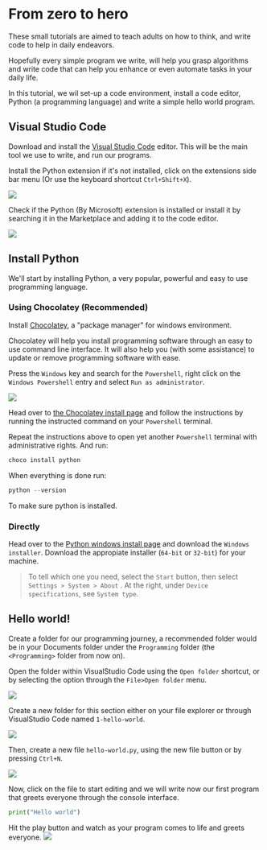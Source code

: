 # From zero to hero

These small tutorials are aimed to teach adults on how to think, and write code to help in daily endeavors.

Hopefully every simple program we write, will help you grasp algorithms and write code that can help you enhance or even automate tasks in your daily life.

In this tutorial, we wil set-up a code environment, install a code editor, Python (a programming language) and write a simple hello world program.

## Visual Studio Code

Download and install the [Visual Studio Code](https://code.visualstudio.com/) editor. This will be the main tool we use to write, and run our programs.

Install the Python extension if it's not installed, click on the extensions side bar menu (Or use the keyboard shortcut `Ctrl+Shift+X`).

![](/images/fzth/where-extensions-is.webp)

Check if the Python (By Microsoft) extension is installed or install it by searching it in the Marketplace and adding it to the code editor.

![](/images/fzth/how-to-search-for-python.webp)

## Install Python

We'll start by installing Python, a very popular, powerful and easy to use programming language.

### Using Chocolatey (Recommended)

Install [Chocolatey](https://chocolatey.org), a "package manager" for windows environment.

Chocolatey will help you install programming software through an easy to use command line interface. It will also help you (with some assistance) to update or remove programming software with ease.

Press the `Windows` key and search for the `Powershell`, right click on the `Windows Powershell` entry and select `Run as administrator`.

![](/images/fzth/run-powershell-as-admin.webp)

Head over to [the Chocolatey install page](https://chocolatey.org/install) and follow the instructions by running the instructed command on your `Powershell` terminal.

Repeat the instructions above to open yet another `Powershell` terminal with administrative rights. And run:

```powershell
choco install python
```

When everything is done run:

```powershell
python --version
```
To make sure python is installed.

### Directly

Head over to the [Python windows install page](https://www.python.org/downloads/windows/) and download the `Windows installer`. Download the appropiate installer (`64-bit` or `32-bit`) for your machine.

> To tell which one you need, select the `Start` button, then select `Settings > System > About` . At the right, under `Device specifications`, see `System type`.

## Hello world!

Create a folder for our programming journey, a recommended folder would be in your Documents folder under the `Programming` folder (the `<Programming>` folder from now on).

Open the folder within VisualStudio Code using the `Open folder` shortcut, or by selecting the option through the `File>Open folder` menu.

![](/images/fzth/where-open-folder-is.webp)

Create a new folder for this section either on your file explorer or through VisualStudio Code named `1-hello-world`.

![](/images/fzth/where-new-folder-is.webp)

Then, create a new file `hello-world.py`, using the new file button or by pressing `Ctrl+N`.

![](/images/fzth/where-new-file-is.webp)

Now, click on the file to start editing and we will write now our first program that greets everyone through the console interface.

```python
print("Hello world")
```

Hit the play button and watch as your program comes to life and greets everyone.
![](/images/fzth/how-to-run-python-file.webp)
